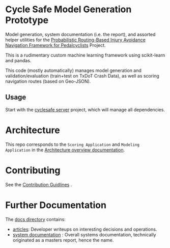 # Cycle Safe Model Generation Prototype

Model generation, system documentation (i.e. the report), and assorted helper utilities for the [Probabilistic Routing-Based Injury Avoidance Navigation Framework for Pedalcyclists](./docs/report/report.md) Project.

This is a rudimentary custom machine learning framework using scikit-learn and pandas.

This code (mostly automatically) manages model generation and validation/evaluation (train+test on TxDoT Crash Data), as well as scoring navigation routes (based on Geo-JSON).


## Usage

Start with the [cyclesafe server](https://github.com/YoinkBird/cyclesafe_server) project, which will manage all dependencies.

# Architecture

This repo corresponds to the `Scoring Application` and `Modeling Application` in the [Architecture overview documentation](./docs/report/report.md#architecture).

# Contributing

See the [Contribution Guidlines](./CONTRIBUTING.md) .

# Further Documentation

The [docs directory](./docs/) contains:

* [articles](./docs/articles/): Developer writeups on interesting decisions and operations.
* [system documentation](./docs/report/report.md) : Overall systems documentation, technically originated as a masters report, hence the name.
